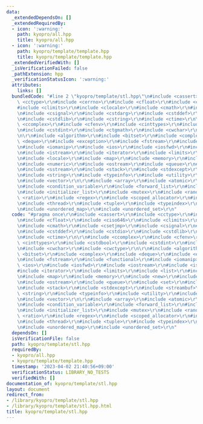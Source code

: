 ```yaml
---
data:
  _extendedDependsOn: []
  _extendedRequiredBy:
  - icon: ':warning:'
    path: kyopro/all.hpp
    title: kyopro/all.hpp
  - icon: ':warning:'
    path: kyopro/template/template.hpp
    title: kyopro/template/template.hpp
  _extendedVerifiedWith: []
  _isVerificationFailed: false
  _pathExtension: hpp
  _verificationStatusIcon: ':warning:'
  attributes:
    links: []
  bundledCode: "#line 2 \"kyopro/template/stl.hpp\"\n#include <cassert>\r\n#include\
    \ <cctype>\r\n#include <cerrno>\r\n#include <cfloat>\r\n#include <ciso646>\r\n\
    #include <climits>\r\n#include <clocale>\r\n#include <cmath>\r\n#include <csetjmp>\r\
    \n#include <csignal>\r\n#include <cstdarg>\r\n#include <cstddef>\r\n#include <cstdio>\r\
    \n#include <cstdlib>\r\n#include <cstring>\r\n#include <ctime>\r\n\r\n#include\
    \ <ccomplex>\r\n#include <cfenv>\r\n#include <cinttypes>\r\n#include <cstdbool>\r\
    \n#include <cstdint>\r\n#include <ctgmath>\r\n#include <cwchar>\r\n#include <cwctype>\r\
    \n\r\n#include <algorithm>\r\n#include <bitset>\r\n#include <complex>\r\n#include\
    \ <deque>\r\n#include <exception>\r\n#include <fstream>\r\n#include <functional>\r\
    \n#include <iomanip>\r\n#include <ios>\r\n#include <iosfwd>\r\n#include <iostream>\r\
    \n#include <istream>\r\n#include <iterator>\r\n#include <limits>\r\n#include <list>\r\
    \n#include <locale>\r\n#include <map>\r\n#include <memory>\r\n#include <new>\r\
    \n#include <numeric>\r\n#include <ostream>\r\n#include <queue>\r\n#include <set>\r\
    \n#include <sstream>\r\n#include <stack>\r\n#include <stdexcept>\r\n#include <streambuf>\r\
    \n#include <string>\r\n#include <typeinfo>\r\n#include <utility>\r\n#include <valarray>\r\
    \n#include <vector>\r\n\r\n#include <array>\r\n#include <atomic>\r\n#include <chrono>\r\
    \n#include <condition_variable>\r\n#include <forward_list>\r\n#include <future>\r\
    \n#include <initializer_list>\r\n#include <mutex>\r\n#include <random>\r\n#include\
    \ <ratio>\r\n#include <regex>\r\n#include <scoped_allocator>\r\n#include <system_error>\r\
    \n#include <thread>\r\n#include <tuple>\r\n#include <typeindex>\r\n#include <type_traits>\r\
    \n#include <unordered_map>\r\n#include <unordered_set>\r\n"
  code: "#pragma once\r\n#include <cassert>\r\n#include <cctype>\r\n#include <cerrno>\r\
    \n#include <cfloat>\r\n#include <ciso646>\r\n#include <climits>\r\n#include <clocale>\r\
    \n#include <cmath>\r\n#include <csetjmp>\r\n#include <csignal>\r\n#include <cstdarg>\r\
    \n#include <cstddef>\r\n#include <cstdio>\r\n#include <cstdlib>\r\n#include <cstring>\r\
    \n#include <ctime>\r\n\r\n#include <ccomplex>\r\n#include <cfenv>\r\n#include\
    \ <cinttypes>\r\n#include <cstdbool>\r\n#include <cstdint>\r\n#include <ctgmath>\r\
    \n#include <cwchar>\r\n#include <cwctype>\r\n\r\n#include <algorithm>\r\n#include\
    \ <bitset>\r\n#include <complex>\r\n#include <deque>\r\n#include <exception>\r\
    \n#include <fstream>\r\n#include <functional>\r\n#include <iomanip>\r\n#include\
    \ <ios>\r\n#include <iosfwd>\r\n#include <iostream>\r\n#include <istream>\r\n\
    #include <iterator>\r\n#include <limits>\r\n#include <list>\r\n#include <locale>\r\
    \n#include <map>\r\n#include <memory>\r\n#include <new>\r\n#include <numeric>\r\
    \n#include <ostream>\r\n#include <queue>\r\n#include <set>\r\n#include <sstream>\r\
    \n#include <stack>\r\n#include <stdexcept>\r\n#include <streambuf>\r\n#include\
    \ <string>\r\n#include <typeinfo>\r\n#include <utility>\r\n#include <valarray>\r\
    \n#include <vector>\r\n\r\n#include <array>\r\n#include <atomic>\r\n#include <chrono>\r\
    \n#include <condition_variable>\r\n#include <forward_list>\r\n#include <future>\r\
    \n#include <initializer_list>\r\n#include <mutex>\r\n#include <random>\r\n#include\
    \ <ratio>\r\n#include <regex>\r\n#include <scoped_allocator>\r\n#include <system_error>\r\
    \n#include <thread>\r\n#include <tuple>\r\n#include <typeindex>\r\n#include <type_traits>\r\
    \n#include <unordered_map>\r\n#include <unordered_set>\r\n"
  dependsOn: []
  isVerificationFile: false
  path: kyopro/template/stl.hpp
  requiredBy:
  - kyopro/all.hpp
  - kyopro/template/template.hpp
  timestamp: '2023-04-02 21:40:56+09:00'
  verificationStatus: LIBRARY_NO_TESTS
  verifiedWith: []
documentation_of: kyopro/template/stl.hpp
layout: document
redirect_from:
- /library/kyopro/template/stl.hpp
- /library/kyopro/template/stl.hpp.html
title: kyopro/template/stl.hpp
---
```

